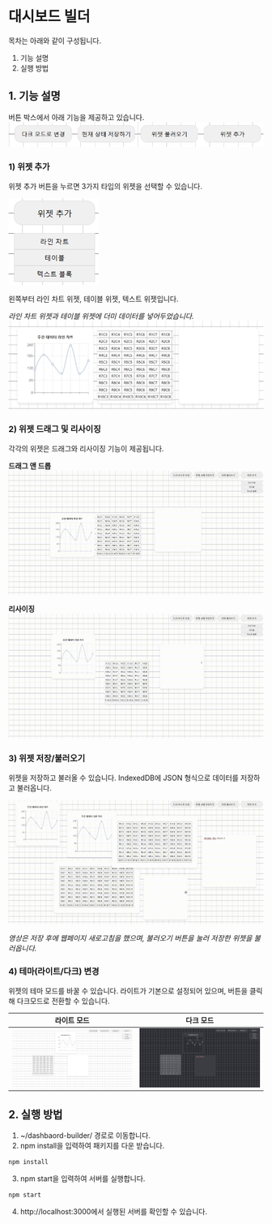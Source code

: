 # 대시보드 빌더

목차는 아래와 같이 구성됩니다.

1. 기능 설명
2. 실행 방법

## 1. 기능 설명

버튼 박스에서 아래 기능을 제공하고 있습니다.
![버튼 박스](./src/assets/readme/readme-1.png)

### 1) 위젯 추가

위젯 추가 버튼을 누르면 3가지 타입의 위젯을 선택할 수 있습니다.

![위젯 타입 선택](./src/assets/readme/readme-4.png)

왼쪽부터 라인 차트 위젯, 테이블 위젯, 텍스트 위젯입니다.

_라인 차트 위젯과 테이블 위젯에 더미 데이터를 넣어두었습니다._
![위젯 목록](./src/assets/readme/readme-5.png)

### 2) 위젯 드래그 및 리사이징

각각의 위젯은 드래그와 리사이징 기능이 제공됩니다.

**드래그 앤 드롭**
![드래그 앤 드롭](./src/assets/readme/readme-6.gif)

**리사이징**
![리사이징](./src/assets/readme/readme-8.gif)

### 3) 위젯 저장/불러오기

위젯을 저장하고 불러올 수 있습니다.
IndexedDB에 JSON 형식으로 데이터를 저장하고 불러옵니다.

![위젯 저장 및 불러오기](./src/assets/readme/readme-7.gif)

_영상은 저장 후에 웹페이지 새로고침을 했으며, 불러오기 버튼을 눌러 저장한 위젯을 불러옵니다._

### 4) 테마(라이트/다크) 변경

위젯의 테마 모드를 바꿀 수 있습니다. 라이트가 기본으로 설정되어 있으며, 버튼을 클릭해 다크모드로 전환할 수 있습니다.

| 라이트 모드                                      | 다크 모드                                      |
| ------------------------------------------------ | ---------------------------------------------- |
| ![라이트 모드](./src/assets/readme/readme-2.png) | ![다크 모드](./src/assets/readme/readme-3.png) |

## 2. 실행 방법

1. ~/dashbaord-builder/ 경로로 이동합니다.
2. npm install을 입력하여 패키지를 다운 받습니다.

```bash
npm install
```

3. npm start을 입력하여 서버를 실행합니다.

```bash
npm start
```

4. http://localhost:3000에서 실행된 서버를 확인할 수 있습니다.
